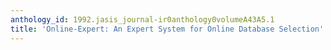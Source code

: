 ```yaml
---
anthology_id: 1992.jasis_journal-ir0anthology0volumeA43A5.1
title: 'Online-Expert: An Expert System for Online Database Selection'
---
```

